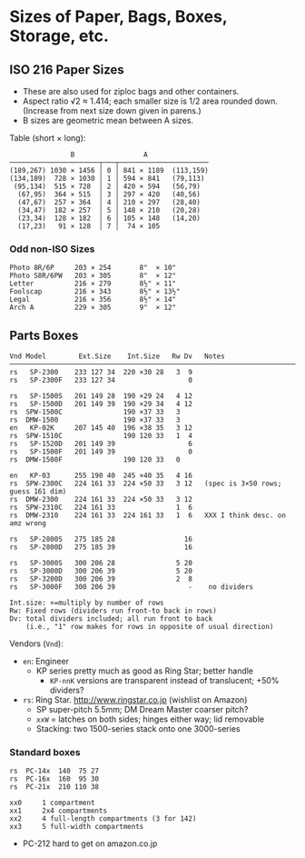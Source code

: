 Sizes of Paper, Bags, Boxes, Storage, etc.
==========================================

ISO 216 Paper Sizes
-------------------

- These are also used for ziploc bags and other containers.
- Aspect ratio √2 ≈ 1.414; each smaller size is 1/2 area rounded down.
  (Increase from next size down given in parens.)
- B sizes are geometric mean between A sizes.

Table (short × long):

                   B                 A
    ──────────────────────┬───┬──────────────────────
    (189,267) 1030 × 1456 │ 0 │ 841 × 1189  (113,159)
    (134,189)  728 × 1030 │ 1 │ 594 × 841   (79,113)
     (95,134)  515 × 728  │ 2 │ 420 × 594   (56,79)
      (67,95)  364 × 515  │ 3 │ 297 × 420   (40,56)
      (47,67)  257 × 364  │ 4 │ 210 × 297   (28,40)
      (34,47)  182 × 257  │ 5 │ 148 × 210   (20,28)
      (23,34)  128 × 182  │ 6 │ 105 × 148   (14,20)
      (17,23)   91 × 128  │ 7 │  74 × 105

### Odd non-ISO Sizes

    Photo 8R/6P     203 × 254       8"  × 10"
    Photo S8R/6PW   203 × 305       8"  × 12"
    Letter          216 × 279       8½" × 11"
    Foolscap        216 × 343       8½" × 13½"
    Legal           216 × 356       8½" × 14"
    Arch A          229 × 305       9"  × 12"


Parts Boxes
-----------

    Vnd Model        Ext.Size    Int.Size   Rw Dv   Notes
    ───────────────────────────────────────────────────────────────────────────
    rs   SP-2300    233 127 34  220 ×30 28   3  9
    rs   SP-2300F   233 127 34                  0

    rs   SP-1500S   201 149 28  190 ×29 24   4 12
    rs   SP-1500D   201 149 39  190 ×29 34   4 12
    rs  SPW-1500C               190 ×37 33   3
    rs  DMW-1500                190 ×37 33   3
    en   KP-02K     207 145 40  196 ×38 35   3 12
    rs  SPW-1510C               190 120 33   1  4
    rs   SP-1520D   201 149 39                  6
    rs   SP-1500F   201 149 39                  0
    rs  DMW-1500F               190 120 33   0

    en   KP-03      255 190 40  245 ×40 35   4 16
    rs  SPW-2300C   224 161 33  224 ×50 33   3 12   (spec is 3×50 rows; guess 161 dim)
    rs  DMW-2300    224 161 33  224 ×50 33   3 12
    rs  SPW-2310C   224 161 33               1  6
    rs  DMW-2310    224 161 33  224 161 33   1  6   XXX I think desc. on amz wrong

    rs   SP-2800S   275 185 28                 16
    rs   SP-2800D   275 185 39                 16

    rs   SP-3000S   300 206 28               5 20
    rs   SP-3000D   300 206 39               5 20
    rs   SP-3200D   300 206 39               2  8
    rs   SP-3000F   300 206 39                  -    no dividers

    Int.size: ×=multiply by number of rows
    Rw: Fixed rows (dividers run front-to back in rows)
    Dv: total dividers included; all run front to back
        (i.e., "1" row makes for rows in opposite of usual direction)

Vendors (`Vnd`):
- `en`: Engineer
  - KP series pretty much as good as Ring Star; better handle
    - `KP-nnK` versions are transparent instead of translucent; +50% dividers?
- `rs`: Ring Star. <http://www.ringstar.co.jp> (wishlist on Amazon)
  - SP super-pitch 5.5mm; DM Dream Master coarser pitch?
  - `xxW` = latches on both sides; hinges either way; lid removable
  - Stacking: two 1500-series stack onto one 3000-series

### Standard boxes

    rs  PC-14x  140  75 27
    rs  PC-16x  160  95 30
    rs  PC-21x  210 110 38

    xx0     1 compartment
    xx1     2x4 compartments
    xx2     4 full-length compartments (3 for 142)
    xx3     5 full-width compartments

- PC-212 hard to get on amazon.co.jp
